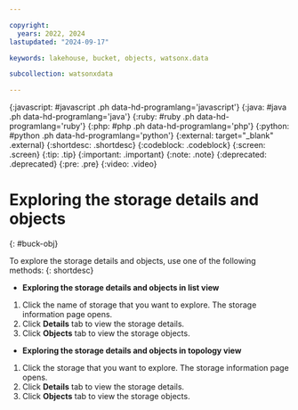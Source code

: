 ```yaml
---

copyright:
  years: 2022, 2024
lastupdated: "2024-09-17"

keywords: lakehouse, bucket, objects, watsonx.data

subcollection: watsonxdata

---
```


{:javascript: #javascript .ph data-hd-programlang='javascript'}
{:java: #java .ph data-hd-programlang='java'}
{:ruby: #ruby .ph data-hd-programlang='ruby'}
{:php: #php .ph data-hd-programlang='php'}
{:python: #python .ph data-hd-programlang='python'}
{:external: target="_blank" .external}
{:shortdesc: .shortdesc}
{:codeblock: .codeblock}
{:screen: .screen}
{:tip: .tip}
{:important: .important}
{:note: .note}
{:deprecated: .deprecated}
{:pre: .pre}
{:video: .video}

# Exploring the storage details and objects
{: #buck-obj}

To explore the storage details and objects, use one of the following methods:
{: shortdesc}

- **Exploring the storage details and objects in list view**

1. Click the name of storage that you want to explore. The storage information page opens.
2. Click **Details** tab to view the storage details.
3. Click **Objects** tab to view the storage objects.

- **Exploring the storage details and objects in topology view**

1. Click the storage that you want to explore. The storage information page opens.
2. Click **Details** tab to view the storage details.
3. Click **Objects** tab to view the storage objects.
